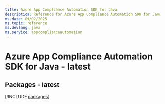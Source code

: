 ```yaml
---
title: Azure App Compliance Automation SDK for Java
description: Reference for Azure App Compliance Automation SDK for Java
ms.date: 09/02/2025
ms.topic: reference
ms.devlang: java
ms.service: appcomplianceautomation
---
```

# Azure App Compliance Automation SDK for Java - latest
## Packages - latest
[!INCLUDE [packages](app-compliance-automation-index.md)]